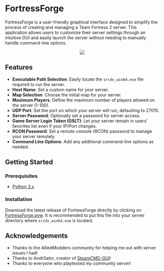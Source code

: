 # FortressForge

FortressForge is a user-friendly graphical interface designed to simplify the process of creating and managing a Team Fortress 2 server. This application allows users to customize their server settings through an intuitive GUI and easily launch the server without needing to manually handle command-line options.

<p align="center">
<img src="https://github.com/user-attachments/assets/a9ba1b4d-24d8-4ca1-8f1a-9c1a4988439e"/>
</p>

## Features

- **Executable Path Selection**: Easily locate the `srcds_win64.exe` file required to run the server.
- **Host Name**: Set a custom name for your server.
- **Map Selection**: Choose the initial map for your server.
- **Maximum Players**: Define the maximum number of players allowed on the server (1-100).
- **UDP Port**: Set the port on which your server will run, defaulting to 27015.
- **Server Password**: Optionally set a password for server access.
- **Game Server Login Token (GSLT)**: Let your server remain in users' favorites list even if your IP/Port changes.
- **RCON Password**: Set a remote console (RCON) password to manage your server remotely.
- **Command Line Options**: Add any additional command-line options as needed.

## Getting Started

### Prerequisites

- [Python 3.x](https://www.python.org/downloads)

### Installation

Download the latest release of FortressForge directly by clicking on [FortressForge.pyw](https://github.com/EierkuchenHD/FortressForge/blob/main/FortressForge.pyw). It is recommended to put this file into your server directory where `srcds_win64.exe` is located.

## Acknowledgements

- Thanks to the AlliedModders community for helping me out with server issues I had!
- Thanks to AndrSator, creator of [SteamCMD-GUI](https://github.com/AndrSator/SteamCMD-GUI)!
- Thanks to everyone who playtested my community server!
  



